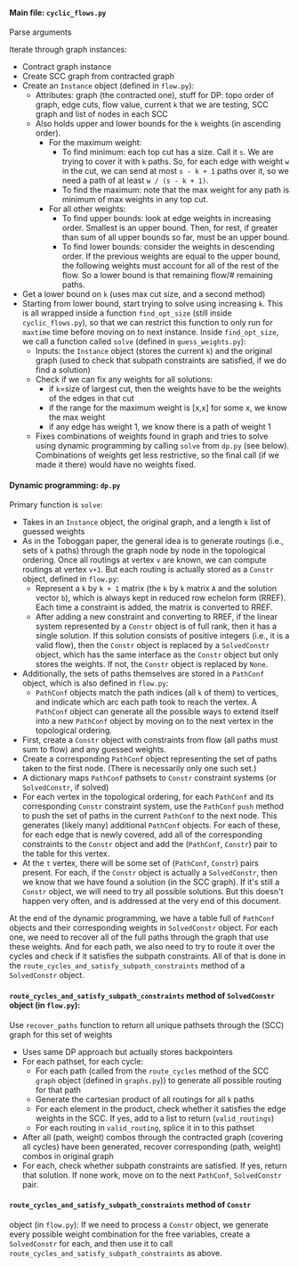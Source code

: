 #### Main file: `cyclic_flows.py`

Parse arguments

Iterate through graph instances:
* Contract graph instance
* Create SCC graph from contracted graph
* Create an `Instance` object (defined in `flow.py`):
   * Attributes: graph (the contracted one), stuff for DP: topo order of
            graph, edge cuts, flow value, current `k` that we are testing,
            SCC graph and list of nodes in each SCC
    * Also holds upper and lower bounds for the `k` weights (in ascending
        order).
        * For the maximum weight:
            * To find minimum: each top cut has a size. Call it `s`. We are trying
                to cover it with `k` paths. So, for each edge  with weight `w` in the cut, we can
                send at most `s - k + 1` paths over it, so we need a path of at
                least `w / (s - k + 1)`.
            * To find the maximum: note that the max weight for any path is minimum
                of max weights in any top cut.
        * For all other weights:
            * To find upper bounds: look at edge weights in increasing order.
                Smallest is an upper bound. Then, for rest, if greater than sum
                of all upper bounds so far, must be an upper bound.
            * To find lower bounds: consider the weights in descending order.
                If the previous weights are equal to the upper bound, the
                following weights must account for all of the rest of the flow.
                So a lower bound is that remaining flow/# remaining paths.
* Get a lower bound on `k` (uses max cut size, and a second method)
* Starting from lower bound, start trying to solve using increasing `k`. This
    is all wrapped inside a function `find_opt_size` (still inside
    `cyclic_flows.py`), so that we can restrict this function to only run for
    `maxtime` time before moving on to next instance. Inside `find_opt_size`,
    we call a function called `solve` (defined in `guess_weights.py`):
    * Inputs: the `Instance` object (stores the current `k`) and the original
        graph (used to check that subpath constraints are satisfied, if we do
        find a solution)
    * Check if we can fix any weights for all
        solutions:
        * if `k`=size of largest cut, then the weights have to be the weights
            of the edges in that cut
        * if the range for the maximum weight is [x,x] for some x, we know the
            max weight
        * if any edge has weight 1, we know there is a path of weight 1
    * Fixes combinations of weights found in graph and tries to solve using dynamic
        programming by calling `solve` from `dp.py` (see below). Combinations
        of weights get less restrictive, so the final call (if we made it
        there) would have no weights fixed.

#### Dynamic programming: `dp.py`

Primary function is `solve`:
* Takes in an `Instance` object, the original graph, and a length `k` list of guessed
    weights
* As in the Toboggan paper, the general idea is to generate routings (i.e.,
    sets of `k` paths) through the graph node by node in the topological
    ordering. Once all routings at vertex `v` are known, we can compute
    routings at vertex `v+1`. But each routing is actually stored as a `Constr`
    object, defined in `flow.py`:
    * Represent a `k` by `k + 1` matrix (the `k` by `k` matrix `A`
    and the solution vector `b`), which is always kept in reduced row echelon
    form (RREF). Each time a constraint is added, the matrix is
        converted to RREF.
    * After adding a new constraint and converting to RREF, if the linear system represented
     by a `Constr` object is of full rank, then
        it has a single solution. If this solution consists of positive integers
        (i.e., it is a valid flow), then the `Constr` object is replaced by a
        `SolvedConstr` object, which has the same interface as the `Constr` object
        but only stores the weights. If not, the `Constr` object is replaced by
        `None`.
* Additionally, the sets of paths themselves are stored in a `PathConf` object,
    which is also defined in `flow.py`:
    * `PathConf` objects match the path indices (all `k` of them) to vertices,
        and indicate which arc each path took to reach the vertex. A `PathConf`
        object can generate all the possible ways to extend itself into a new
        `PathConf` object by moving on to the next vertex in the topological
        ordering.
* First, create a `Constr` object with constraints from flow (all paths must
    sum to flow) and any guessed weights.
* Create a corresponding `PathConf` object representing the set of paths taken to the
    first node. (There is necessarily only one such set.)
* A dictionary maps `PathConf` pathsets to `Constr` constraint systems (or
    `SolvedConstr`, if solved)
* For each vertex in the topological ordering, for each `PathConf` and its
    corresponding `Constr` constraint system, use the `PathConf`
    `push` method to push the set of paths in the current `PathConf` to the
    next node. This generates (likely many) additional `PathConf` objects. For
    each of these, for each edge that is newly covered, add all of the
    corresponding constraints to the `Constr` object and add the (`PathConf`,
    `Constr`) pair to the table for this vertex.
* At the `t` vertex, there will be some set of (`PathConf`, `Constr`) pairs
    present. For each, if the `Constr` object is actually a `SolvedConstr`, then we know
    that we have found a solution (in the SCC graph). If it's still a `Constr`
    object, we will need to try all possible solutions. But this doesn't happen
    very often, and is addressed at the very end of this document.

At the end of the dynamic programming, we have a table full of `PathConf`
objects and their corresponding weights in `SolvedConstr` object.
For each one, we need to
recover all of the full paths through the graph that use these weights.
And for each path, we
also need to try to route it over the cycles and check if it satisfies the
subpath constraints. All of that is done in the `route_cycles_and_satisfy_subpath_constraints` method of a `SolvedConstr` object.

#### `route_cycles_and_satisfy_subpath_constraints` method of `SolvedConstr` object (in `flow.py`):
Use `recover_paths` function to return all unique pathsets through the (SCC) graph for this set of weights
* Uses same DP approach but actually stores backpointers
* For each pathset, for each cycle:
    * For each path (called from the `route_cycles` method of the SCC
        `graph` object (defined in `graphs.py`)) to generate all possible
        routing for that path
    * Generate the cartesian product of all routings for all `k` paths
    * For each element in the product, check whether it satisfies the edge
        weights in the SCC. If yes, add to a list to return (`valid_routings`)
    * For each routing in `valid_routing`, splice it in to this pathset
* After all (path, weight) combos through the contracted graph (covering all cycles) have
    been generated, recover corresponding (path, weight) combos in original
    graph
* For each, check whether subpath constraints are satisfied. If yes, return
    that solution. If none work, move on to the next `PathConf`, `SolvedConstr`
    pair.


#### `route_cycles_and_satisfy_subpath_constraints` method of `Constr`
object (in `flow.py`):
If we need to process a `Constr` object, we generate every possible weight
combination for the free variables, create a `SolvedConstr` for each, and then
use it to call `route_cycles_and_satisfy_subpath_constraints` as above.
